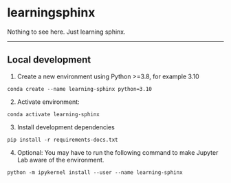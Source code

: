 # learningsphinx

Nothing to see here. Just learning sphinx.

---

## Local development

1. Create a new environment using Python >=3.8, for example 3.10

```
conda create --name learning-sphinx python=3.10
```

2. Activate environment:

```
conda activate learning-sphinx
```


3. Install development dependencies

```
pip install -r requirements-docs.txt
```

4. Optional: You may have to run the following command to make Jupyter Lab aware of the environment.

```
python -m ipykernel install --user --name learning-sphinx
```